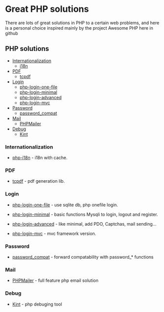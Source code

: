 # Great PHP solutions
There are lots of great solutions in PHP to a certain web problems, and here is a personal choice inspired mainly by the project Awesome PHP here in github

## PHP solutions
- [Internationalization](#Internationalization)
	- [i18n](https://github.com/Philipp15b/php-i18n)
- [PDF](#PDF)
	- [tcpdf](https://github.com/tecnickcom/TCPDF)
- [Login](#Login)
	- [php-login-one-file](https://github.com/panique/php-login-one-file)
	- [php-login-minimal](https://github.com/panique/php-login-minimal)
	- [php-login-advanced](https://github.com/panique/php-login-advanced)
	- [php-login-mvc](https://github.com/panique/php-login-mvc)
- [Password](#Password)
	- [password_compat](https://github.com/ircmaxell/password_compat)
- [Mail](#Mail)
	- [PHPMailer](https://github.com/PHPMailer/PHPMailer)
- [Debug](#Debug)
	- [Kint](https://github.com/raveren/kint)

### Internationalization
* [php-i18n](https://github.com/Philipp15b/php-i18n) - i18n with cache.

### PDF
* [tcpdf](https://github.com/tecnickcom/TCPDF) - pdf generation lib.

### Login
* [php-login-one-file](https://github.com/panique/php-login-one-file) - use sqlite db, php onefile login.

* [php-login-minimal](https://github.com/panique/php-login-minimal) - basic functions Mysqli to login, logout and register.

* [php-login-advanced](https://github.com/panique/php-login-advanced) - like minimal, add PDO, Captchas, mail sending...

* [php-login-mvc](https://github.com/panique/php-login-mvc) - mvc framework version.

### Password
* [password_compat](https://github.com/ircmaxell/password_compat) - forward compatability with password_* functions

### Mail
* [PHPMailer](https://github.com/PHPMailer/PHPMailer) - full feature php email solution

### Debug
* [Kint](https://github.com/raveren/kint) - php debuging tool